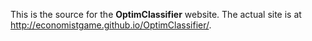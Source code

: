 This is the source for the **OptimClassifier** website.  The actual site is at http://economistgame.github.io/OptimClassifier/.
